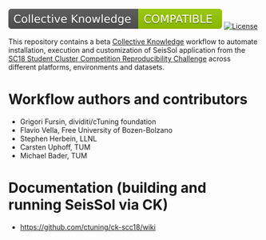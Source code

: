 [![compatibility](https://github.com/ctuning/ck-guide-images/blob/master/ck-compatible.svg)](https://github.com/ctuning/ck)
[![License](https://img.shields.io/badge/License-BSD%203--Clause-blue.svg)](https://opensource.org/licenses/BSD-3-Clause)

This repository contains a beta [Collective Knowledge](https://github.com/ctuning/ck) 
workflow to automate installation, execution and customization of SeisSol application 
from the [SC18 Student Cluster Competition Reproducibility Challenge](https://sc18.supercomputing.org/sc18-announces-selected-paper-for-next-student-cluster-competition-reproducibility-challenge)
across different platforms, environments and datasets.



# Workflow authors and contributors

* Grigori Fursin, dividiti/cTuning foundation
* Flavio Vella, Free University of Bozen-Bolzano
* Stephen Herbein, LLNL
* Carsten Uphoff, TUM
* Michael Bader, TUM



# Documentation (building and running SeisSol via CK)

* https://github.com/ctuning/ck-scc18/wiki
